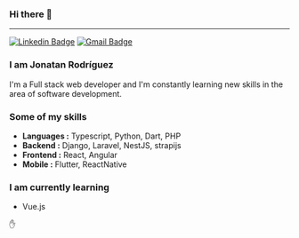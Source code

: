 ### Hi there 👋
---------------------------------------------------------------------------------------------------------------------------------------------------------------------------------
[![Linkedin Badge](https://img.shields.io/badge/-Jonatan_Rodriguez-blue?style=flat-square&logo=Linkedin&logoColor=white&link=https://linkedin.com/in/jrperdomoz)](https://www.linkedin.com/in/ishagupta20/) [![Gmail Badge](https://img.shields.io/badge/-jrperdomoz@gmail.com-c14438?style=flat-square&logo=Gmail&logoColor=white&link=jrperdomoz@gmail.com)](mailto:jrperdomoz@gmail.com)

### I am Jonatan Rodríguez
I'm a Full stack web developer and  I'm constantly learning new skills in the area of software development.

### Some of my skills
-  **Languages :**  Typescript, Python, Dart, PHP
-  **Backend :**    Django, Laravel, NestJS, strapijs
-  **Frontend :**   React, Angular
-  **Mobile :**     Flutter, ReactNative

### I am currently learning
- Vue.js

:hand:
